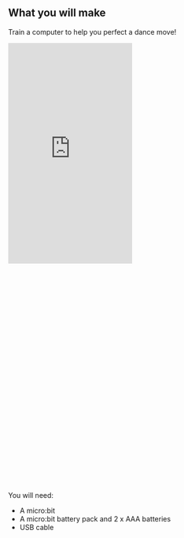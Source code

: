 ## What you will make

Train a computer to help you perfect a dance move!

<html>
  <div style="position: relative; width: 100%; overflow: hidden; padding-top: 177.78%;">
      <iframe style="position: absolute; top: 0; left: 0; bottom: 0; right: 0; width: 50%; height: 50%; border: none;" src="https://www.youtube.com/embed/p3ZD3kH8yrQ?rel=0&cc_load_policy=1" allowfullscreen allow="accelerometer; autoplay; clipboard-write; encrypted-media; gyroscope; picture-in-picture; web-share">
      </iframe>
  </div>
</html>

You will need:
- A micro:bit
- A micro:bit battery pack and 2 x AAA batteries 
- USB cable